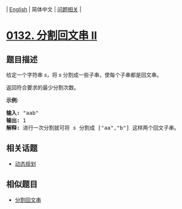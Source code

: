 
| [English](README_EN.md) | 简体中文 | [问题相关](QUESTION.md) |
# [0132. 分割回文串 II](https://leetcode-cn.com/problems/palindrome-partitioning-ii/)
## 题目描述
<p>给定一个字符串 <em>s</em>，将 <em>s</em> 分割成一些子串，使每个子串都是回文串。</p>

<p>返回符合要求的最少分割次数。</p>

<p><strong>示例:</strong></p>

<pre><strong>输入:</strong>&nbsp;&quot;aab&quot;
<strong>输出:</strong> 1
<strong>解释: </strong>进行一次分割就可将&nbsp;<em>s </em>分割成 [&quot;aa&quot;,&quot;b&quot;] 这样两个回文子串。
</pre>

## 相关话题
- [动态规划](https://leetcode-cn.com/tag/dynamic-programming)
## 相似题目
- [分割回文串](../0131/README.md)
